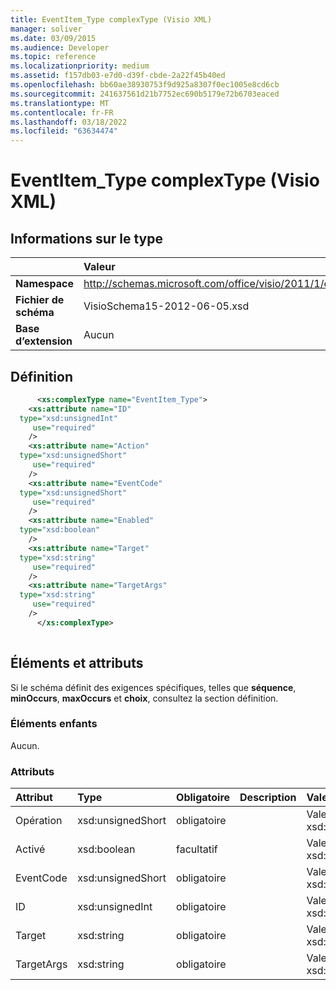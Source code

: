 ```yaml
---
title: EventItem_Type complexType (Visio XML)
manager: soliver
ms.date: 03/09/2015
ms.audience: Developer
ms.topic: reference
ms.localizationpriority: medium
ms.assetid: f157db03-e7d0-d39f-cbde-2a22f45b40ed
ms.openlocfilehash: bb60ae38930753f9d925a8307f0ec1005e8cd6cb
ms.sourcegitcommit: 241637561d21b7752ec690b5179e72b6703eaced
ms.translationtype: MT
ms.contentlocale: fr-FR
ms.lasthandoff: 03/18/2022
ms.locfileid: "63634474"
---
```

# <a name="eventitem_type-complextype-visio-xml"></a>EventItem_Type complexType (Visio XML)

## <a name="type-information"></a>Informations sur le type

||Valeur |
|:-----|:-----|
|**Namespace** <br/> |http://schemas.microsoft.com/office/visio/2011/1/core  <br/> |
|**Fichier de schéma** <br/> |VisioSchema15-2012-06-05.xsd  <br/> |
|**Base d’extension** <br/> |Aucun  <br/> |
   
## <a name="definition"></a>Définition

```XML
      <xs:complexType name="EventItem_Type">
    <xs:attribute name="ID"
  type="xsd:unsignedInt"
     use="required"
    />
    <xs:attribute name="Action"
  type="xsd:unsignedShort"
     use="required"
    />
    <xs:attribute name="EventCode"
  type="xsd:unsignedShort"
     use="required"
    />
    <xs:attribute name="Enabled"
  type="xsd:boolean"
    />
    <xs:attribute name="Target"
  type="xsd:string"
     use="required"
    />
    <xs:attribute name="TargetArgs"
  type="xsd:string"
     use="required"
    />
      </xs:complexType>
      
```

## <a name="elements-and-attributes"></a>Éléments et attributs

Si le schéma définit des exigences spécifiques, telles que **séquence**, **minOccurs**, **maxOccurs** et **choix**, consultez la section définition. 
  
### <a name="child-elements"></a>Éléments enfants

Aucun.
  
### <a name="attributes"></a>Attributs

|**Attribut**|**Type**|**Obligatoire**|**Description**|**Valeurs possibles**|
|:-----|:-----|:-----|:-----|:-----|
|Opération  <br/> |xsd:unsignedShort  <br/> |obligatoire  <br/> ||Valeurs du type xsd:unsignedShort. |
|Activé  <br/> |xsd:boolean  <br/> |facultatif  <br/> ||Valeurs du type xsd:boolean. |
|EventCode  <br/> |xsd:unsignedShort  <br/> |obligatoire  <br/> ||Valeurs du type xsd:unsignedShort. |
|ID  <br/> |xsd:unsignedInt  <br/> |obligatoire  <br/> ||Valeurs du type xsd:unsignedInt. |
|Target  <br/> |xsd:string  <br/> |obligatoire  <br/> ||Valeurs du type xsd:string. |
|TargetArgs  <br/> |xsd:string  <br/> |obligatoire  <br/> ||Valeurs du type xsd:string. |
   

